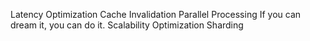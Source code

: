 Latency Optimization Cache Invalidation Parallel Processing If you can dream it, you can do it. Scalability Optimization Sharding
